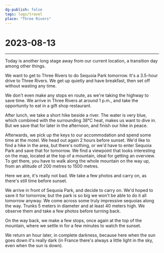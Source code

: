 ```yaml
---
dg-publish: false
tags: logs/travel
place: "Three Rivers"
---
```

# 2023-08-13
---
Today is another long stage away from our current location, a transition day among other things.

We want to get to Three Rivers to do Sequoia Park tomorrow. It's a 3.5-hour drive to Three Rivers. We get up quietly and have breakfast, then set off without wasting any time.

We don't even make any stops en route, as we're taking the highway to save time. We arrive in Three Rivers at around 1 p.m., and take the opportunity to eat in a gift shop restaurant.

After lunch, we take a short hike beside a river. The water is very blue, which combined with the surrounding 38°C heat, makes us want to dive in. But we save that for later in the afternoon, and finish our hike in peace.

Afterwards, we pick up the keys to our accommodation and spend some time at the motel. We head out again 2 hours before sunset. We'd like to find a hike in the area, but there's nothing, or we'd have to enter Sequoia Park and save that for tomorrow. We find a viewpoint that looks interesting on the map, located at the top of a mountain, ideal for getting an overview. To get there, you have to walk along the whole mountain on the way up, from an altitude of 200 metres to 1500 metres.

Here we are, it's really not bad. We take a few photos and carry on, as there's still time before sunset.

We arrive in front of Sequoia Park, and decide to carry on. We'd hoped to save it for tomorrow, but the park is so big we won't be able to do it all tomorrow anyway. We come across some truly impressive sequoias along the way. Trunks 5 meters in diameter and at least 40 meters high. We observe them and take a few photos before turning back.

On the way back, we make a few stops, once again at the top of the mountain, where we settle in for a few minutes to watch the sunset.

We return an hour later, in complete darkness, because here when the sun goes down it's really dark (in France there's always a little light in the sky, even when the sun is down).